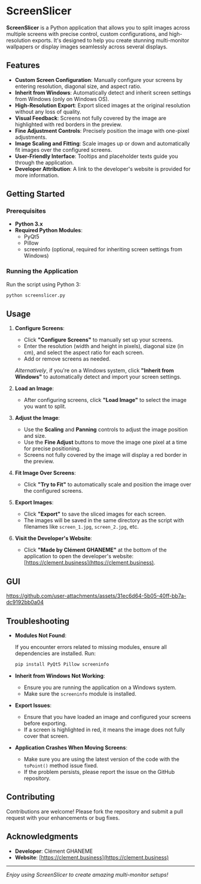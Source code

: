 
# ScreenSlicer

**ScreenSlicer** is a Python application that allows you to split images across multiple screens with precise control, custom configurations, and high-resolution exports. It's designed to help you create stunning multi-monitor wallpapers or display images seamlessly across several displays.

## Features

- **Custom Screen Configuration**: Manually configure your screens by entering resolution, diagonal size, and aspect ratio.
- **Inherit from Windows**: Automatically detect and inherit screen settings from Windows (only on Windows OS).
- **High-Resolution Export**: Export sliced images at the original resolution without any loss of quality.
- **Visual Feedback**: Screens not fully covered by the image are highlighted with red borders in the preview.
- **Fine Adjustment Controls**: Precisely position the image with one-pixel adjustments.
- **Image Scaling and Fitting**: Scale images up or down and automatically fit images over the configured screens.
- **User-Friendly Interface**: Tooltips and placeholder texts guide you through the application.
- **Developer Attribution**: A link to the developer's website is provided for more information.

## Getting Started

### Prerequisites

- **Python 3.x**
- **Required Python Modules**:
  - PyQt5
  - Pillow
  - screeninfo (optional, required for inheriting screen settings from Windows)

### Running the Application

Run the script using Python 3:

```bash
python screenslicer.py
```

## Usage

1. **Configure Screens**:

   - Click **"Configure Screens"** to manually set up your screens.
   - Enter the resolution (width and height in pixels), diagonal size (in cm), and select the aspect ratio for each screen.
   - Add or remove screens as needed.

   *Alternatively*, if you're on a Windows system, click **"Inherit from Windows"** to automatically detect and import your screen settings.

2. **Load an Image**:

   - After configuring screens, click **"Load Image"** to select the image you want to split.

3. **Adjust the Image**:

   - Use the **Scaling** and **Panning** controls to adjust the image position and size.
   - Use the **Fine Adjust** buttons to move the image one pixel at a time for precise positioning.
   - Screens not fully covered by the image will display a red border in the preview.

4. **Fit Image Over Screens**:

   - Click **"Try to Fit"** to automatically scale and position the image over the configured screens.

5. **Export Images**:

   - Click **"Export"** to save the sliced images for each screen.
   - The images will be saved in the same directory as the script with filenames like `screen_1.jpg`, `screen_2.jpg`, etc.

6. **Visit the Developer's Website**:

   - Click **"Made by Clément GHANEME"** at the bottom of the application to open the developer's website: [https://clement.business](https://clement.business).

## GUI

https://github.com/user-attachments/assets/31ec6d64-5b05-40ff-bb7a-dc9192bb0a04

## Troubleshooting

- **Modules Not Found**:

  If you encounter errors related to missing modules, ensure all dependencies are installed. Run:

  ```bash
  pip install PyQt5 Pillow screeninfo
  ```

- **Inherit from Windows Not Working**:

  - Ensure you are running the application on a Windows system.
  - Make sure the `screeninfo` module is installed.

- **Export Issues**:

  - Ensure that you have loaded an image and configured your screens before exporting.
  - If a screen is highlighted in red, it means the image does not fully cover that screen.

- **Application Crashes When Moving Screens**:

  - Make sure you are using the latest version of the code with the `toPoint()` method issue fixed.
  - If the problem persists, please report the issue on the GitHub repository.

## Contributing

Contributions are welcome! Please fork the repository and submit a pull request with your enhancements or bug fixes.

## Acknowledgments

- **Developer**: Clément GHANEME
- **Website**: [https://clement.business](https://clement.business)

---

*Enjoy using ScreenSlicer to create amazing multi-monitor setups!*
